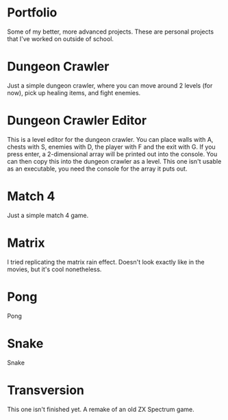 # Portfolio
Some of my better, more advanced projects. These are personal projects that I've worked on outside of school.

# Dungeon Crawler
Just a simple dungeon crawler, where you can move around 2 levels (for now), pick up healing items, and fight enemies.

# Dungeon Crawler Editor
This is a level editor for the dungeon crawler. You can place walls with A, chests with S, enemies with D, the player with F and the exit with G. If you press enter, a 2-dimensional array will be printed out into the console. You can then copy this into the dungeon crawler as a level.
This one isn't usable as an executable, you need the console for the array it puts out.

# Match 4
Just a simple match 4 game.

# Matrix
I tried replicating the matrix rain effect. Doesn't look exactly like in the movies, but it's cool nonetheless.

# Pong
Pong

# Snake
Snake

# Transversion
This one isn't finished yet.
A remake of an old ZX Spectrum game.